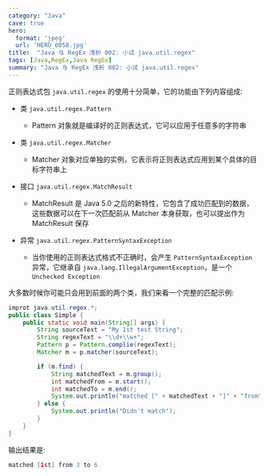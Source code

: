 ```yaml
---
category: "Java"
cave: true
hero:
  format: 'jpeg'
  url: 'HERO_0058.jpg'
title:  "Java 与 RegEx 浅析 002: 小试 java.util.regex"
tags: [Java,RegEx,Java RegEx]
summary: "Java 与 RegEx 浅析 002: 小试 java.util.regex"
---
```

正则表达式包 `java.util.regex` 的使用十分简单，它的功能由下列内容组成:

* 类 `java.util.regex.Pattern`

	* Pattern 对象就是编译好的正则表达式，它可以应用于任意多的字符串

* 类 `java.util.regex.Matcher`

	* Matcher 对象对应单独的实例，它表示将正则表达式应用到某个具体的目标字符串上

* 接口 `java.util.regex.MatchResult`

	* MatchResult 是 Java 5.0 之后的新特性，它包含了成功匹配到的数据，这些数据可以在下一次匹配前从 Matcher 本身获取，也可以提出作为 MatchResult 保存

* 异常 `java.util.regex.PatternSyntaxException`

	* 当你使用的正则表达式格式不正确时，会产生 `PatternSyntaxException` 异常，它继承自 `java.lang.IllegalArgumentException`，是一个 `Unchecked Exception`

大多数时候你可能只会用到前面的两个类，我们来看一个完整的匹配示例:

```java
improt java.util.regex.*;
public class Simple {
	public static void main(String[] args) {
		String sourceText = "My 1st test String";
		String regexText = "\\d+\\w+";
		Pattern p = Pattern.complie(regexText);
		Matcher m = p.matcher(sourceText);

		if (m.find) {
			String matchedText = m.group();
			int matchedFrom = m.start();
			int matchedTo = m.end();
			System.out.println("matched [" + matchedText + "]" + "from" + matchedFrom + "to" + marchedTo);
		} else {
			System.out.println("Didn't match");
		}
	}
}
```

输出结果是:

```java
matched [1st] from 3 to 6
```
